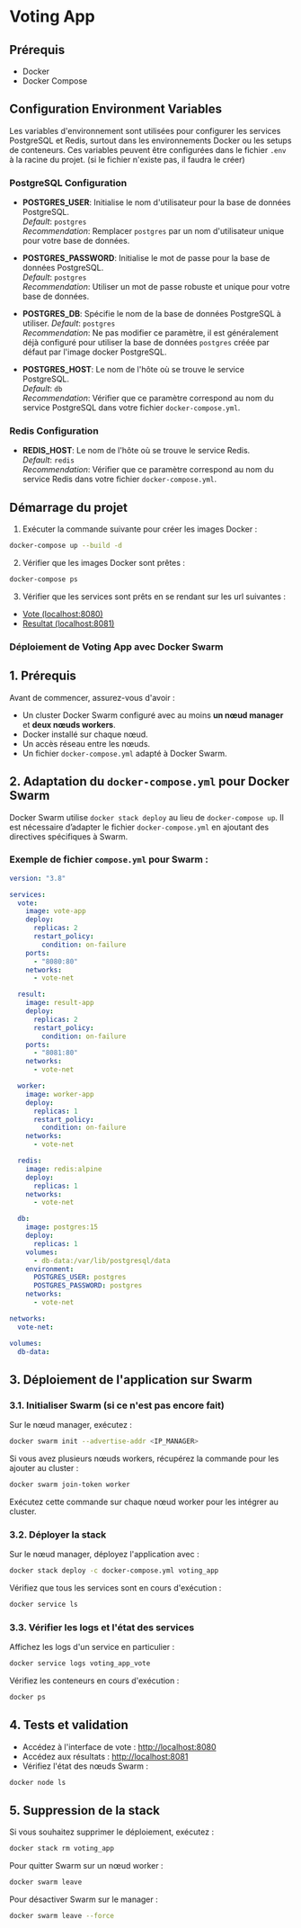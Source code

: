 # Voting App

## Prérequis

- Docker
- Docker Compose

## Configuration Environment Variables

Les variables d'environnement sont utilisées pour configurer les services PostgreSQL et Redis, surtout dans les environnements Docker ou les setups de conteneurs. Ces variables peuvent être configurées dans le fichier `.env` à la racine du projet. (si le fichier n'existe pas, il faudra le créer)

### PostgreSQL Configuration

- **POSTGRES_USER**: Initialise le nom d'utilisateur pour la base de données PostgreSQL.  
  *Default*: `postgres`  
  *Recommendation*: Remplacer `postgres` par un nom d'utilisateur unique pour votre base de données.

- **POSTGRES_PASSWORD**: Initialise le mot de passe pour la base de données PostgreSQL.  
  *Default*: `postgres`  
  *Recommendation*: Utiliser un mot de passe robuste et unique pour votre base de données.

- **POSTGRES_DB**: Spécifie le nom de la base de données PostgreSQL à utiliser.
  *Default*: `postgres`  
  *Recommendation*: Ne pas modifier ce paramètre, il est généralement déjà configuré pour utiliser la base de données `postgres` créée par défaut par l'image docker PostgreSQL.

- **POSTGRES_HOST**: Le nom de l'hôte où se trouve le service PostgreSQL.  
  *Default*: `db`  
  *Recommendation*: Vérifier que ce paramètre correspond au nom du service PostgreSQL dans votre fichier `docker-compose.yml`.

### Redis Configuration

- **REDIS_HOST**: Le nom de l'hôte où se trouve le service Redis.  
  *Default*: `redis`  
  *Recommendation*: Vérifier que ce paramètre correspond au nom du service Redis dans votre fichier `docker-compose.yml`.

## Démarrage du projet

1. Exécuter la commande suivante pour créer les images Docker :

```bash
docker-compose up --build -d
```

2. Vérifier que les images Docker sont prêtes :

```bash
docker-compose ps
```

3. Vérifier que les services sont prêts en se rendant sur les url suivantes :

- [Vote (localhost:8080)](http://localhost:8080)
- [Resultat (localhost:8081)](http://localhost:8081)

### Déploiement de Voting App avec Docker Swarm

## 1. Prérequis
Avant de commencer, assurez-vous d'avoir :
- Un cluster Docker Swarm configuré avec au moins **un nœud manager** et **deux nœuds workers**.
- Docker installé sur chaque nœud.
- Un accès réseau entre les nœuds.
- Un fichier `docker-compose.yml` adapté à Docker Swarm.

## 2. Adaptation du `docker-compose.yml` pour Docker Swarm
Docker Swarm utilise `docker stack deploy` au lieu de `docker-compose up`. Il est nécessaire d’adapter le fichier `docker-compose.yml` en ajoutant des directives spécifiques à Swarm.

### Exemple de fichier `compose.yml` pour Swarm :
```yaml
version: "3.8"

services:
  vote:
    image: vote-app
    deploy:
      replicas: 2
      restart_policy:
        condition: on-failure
    ports:
      - "8080:80"
    networks:
      - vote-net

  result:
    image: result-app
    deploy:
      replicas: 2
      restart_policy:
        condition: on-failure
    ports:
      - "8081:80"
    networks:
      - vote-net

  worker:
    image: worker-app
    deploy:
      replicas: 1
      restart_policy:
        condition: on-failure
    networks:
      - vote-net

  redis:
    image: redis:alpine
    deploy:
      replicas: 1
    networks:
      - vote-net

  db:
    image: postgres:15
    deploy:
      replicas: 1
    volumes:
      - db-data:/var/lib/postgresql/data
    environment:
      POSTGRES_USER: postgres
      POSTGRES_PASSWORD: postgres
    networks:
      - vote-net

networks:
  vote-net:

volumes:
  db-data:
```

## 3. Déploiement de l'application sur Swarm

### 3.1. Initialiser Swarm (si ce n'est pas encore fait)
Sur le nœud manager, exécutez :
```bash
docker swarm init --advertise-addr <IP_MANAGER>
```
Si vous avez plusieurs nœuds workers, récupérez la commande pour les ajouter au cluster :
```bash
docker swarm join-token worker
```
Exécutez cette commande sur chaque nœud worker pour les intégrer au cluster.

### 3.2. Déployer la stack
Sur le nœud manager, déployez l'application avec :
```bash
docker stack deploy -c docker-compose.yml voting_app
```
Vérifiez que tous les services sont en cours d'exécution :
```bash
docker service ls
```

### 3.3. Vérifier les logs et l'état des services
Affichez les logs d'un service en particulier :
```bash
docker service logs voting_app_vote
```
Vérifiez les conteneurs en cours d'exécution :
```bash
docker ps
```

## 4. Tests et validation

- Accédez à l'interface de vote : [http://localhost:8080](http://localhost:8080)
- Accédez aux résultats : [http://localhost:8081](http://localhost:8081)
- Vérifiez l'état des nœuds Swarm :
```bash
docker node ls
```

## 5. Suppression de la stack
Si vous souhaitez supprimer le déploiement, exécutez :
```bash
docker stack rm voting_app
```
Pour quitter Swarm sur un nœud worker :
```bash
docker swarm leave
```
Pour désactiver Swarm sur le manager :
```bash
docker swarm leave --force
```

